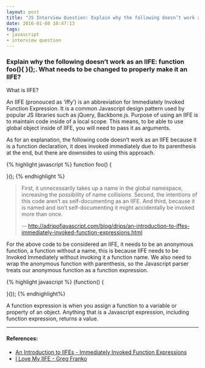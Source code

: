 ```yaml
---
layout: post
title: "JS Interview Question: Explain why the following doesn’t work as an IIFE"
date: 2016-01-08 10:47:13
tags:
- javascript
- interview question
---
```


### Explain why the following doesn’t work as an IIFE: function foo(){ }();. What needs to be changed to properly make it an IIFE?


What is IIFE?

An IIFE (pronouced as ‘iffy’) is an abbreviation for Immediately Invoked Function Expression. It is a common Javascript design pattern used by popular JS libraries such as jQuery, Backbone.js. Purpose of using an IIFE is to maintain code inside of a local scope. This means, to be able to use global object inside of IIFE, you will need to pass it as arguments.

As for an explanation, the following code doesn’t work as an IIFE because it is a function declaration, it does invoked immediately due to its parenthesis at the end, but there are downsides to using this approach.


{% highlight javascript %}
function foo() {
  
}();
{% endhighlight %}


> First, it unnecessarily takes up a name in the global namespace, increasing the possibility of name collisions. Second, the intentions of this code aren’t as self-documenting as an IIFE. And third, because it is named and isn’t self-documenting it might accidentally be invoked more than once.
>
> -- http://adripofjavascript.com/blog/drips/an-introduction-to-iffes-immediately-invoked-function-expressions.html


For the above code to be considered an IIFE, it needs to be an anonymous function, a function without a name, this is because IIFE needs to be Invoked Immediately without invoking it a function name. We also need to wrap the anonymous function with parenthesis, so the Javascript parser treats our anonymous function as a function expression.


{% highlight javascript %}
(function() {
  
}());
{% endhighlight%}


A function expression is when you assign a function to a variable or property of an object. Anything that is a Javascript expression, including function expression, returns a value.


-----

#### References:

- [An Introduction to IIFEs - Immediately Invoked Function Expressions](http://adripofjavascript.com/blog/drips/an-introduction-to-iffes-immediately-invoked-function-expressions.html)
- [I Love My IIFE - Greg Franko](http://gregfranko.com/blog/i-love-my-iife/)
